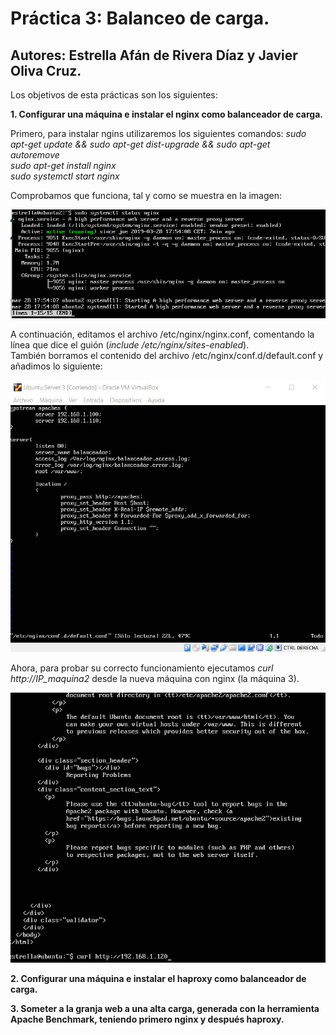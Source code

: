 # Práctica 3: Balanceo de carga.
## Autores: Estrella Afán de Rivera Díaz y Javier Oliva Cruz.


Los objetivos de esta prácticas son los siguientes: 

**1. Configurar una máquina e instalar el nginx como balanceador de carga.**

Primero, para instalar ngins utilizaremos los siguientes comandos:
*sudo apt-get update && sudo apt-get dist-upgrade && sudo apt-get  
autoremove  
sudo apt-get install nginx  
sudo systemctl start nginx*

Comprobamos que funciona, tal y como se muestra en la imagen:

![img](https://github.com/estrella415/SWAP/blob/master/Practica3/1.png)

A continuación, editamos el archivo /etc/nginx/nginx.conf, comentando la línea que dice el guión (*include /etc/nginx/sites-enabled*).  
También borramos el contenido del archivo /etc/nginx/conf.d/default.conf y añadimos lo siguiente:

![img](https://github.com/estrella415/SWAP/blob/master/Practica3/6.jpeg)

Ahora, para probar su correcto funcionamiento ejecutamos *curl http://IP_maquina2* desde la nueva máquina con nginx (la máquina 3).

![img](https://github.com/estrella415/SWAP/blob/master/Practica3/2.png)

**2. Configurar una máquina e instalar el haproxy como balanceador de carga.**

**3. Someter a la granja web a una alta carga, generada con la herramienta Apache Benchmark, teniendo primero nginx y después haproxy.**
